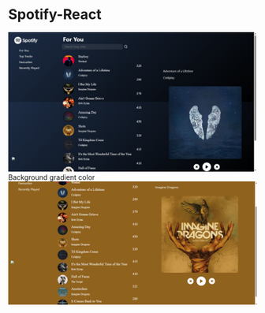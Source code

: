 # Spotify-React

![Alt Text](https://github.com/Shefalidesai/Spotify-React/blob/main/Screenshot%20(14).png)
Background gradient color
![Alt Text](https://github.com/Shefalidesai/Spotify-React/blob/main/Screenshot%20(18).png)

